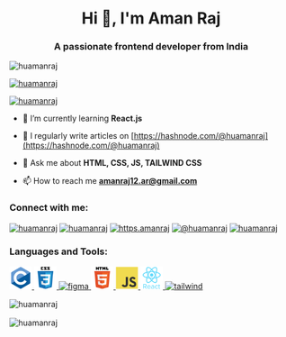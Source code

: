 <h1 align="center">Hi 👋, I'm Aman Raj</h1>
<h3 align="center">A passionate frontend developer from India</h3>

<p align="left"> <img src="https://komarev.com/ghpvc/?username=huamanraj&label=Profile%20views&color=0e75b6&style=flat" alt="huamanraj" /> </p>

<p align="left"> <a href="https://github.com/ryo-ma/github-profile-trophy"><img src="https://github-profile-trophy.vercel.app/?username=huamanraj" alt="huamanraj" /></a> </p>

<p align="left"> <a href="https://twitter.com/huamanraj" target="blank"><img src="https://img.shields.io/twitter/follow/huamanraj?logo=twitter&style=for-the-badge" alt="huamanraj" /></a> </p>

- 🌱 I’m currently learning **React.js**

- 📝 I regularly write articles on [https://hashnode.com/@huamanraj](https://hashnode.com/@huamanraj)

- 💬 Ask me about **HTML, CSS, JS, TAILWIND CSS**

- 📫 How to reach me **amanraj12.ar@gmail.com**

<h3 align="left">Connect with me:</h3>
<p align="left">
<a href="https://twitter.com/huamanraj" target="blank"><img align="center" src="https://raw.githubusercontent.com/rahuldkjain/github-profile-readme-generator/master/src/images/icons/Social/twitter.svg" alt="huamanraj" height="30" width="40" /></a>
<a href="https://linkedin.com/in/huamanraj" target="blank"><img align="center" src="https://raw.githubusercontent.com/rahuldkjain/github-profile-readme-generator/master/src/images/icons/Social/linked-in-alt.svg" alt="huamanraj" height="30" width="40" /></a>
<a href="https://instagram.com/https.amanraj" target="blank"><img align="center" src="https://raw.githubusercontent.com/rahuldkjain/github-profile-readme-generator/master/src/images/icons/Social/instagram.svg" alt="https.amanraj" height="30" width="40" /></a>
<a href="https://hashnode.com/@huamanraj" target="blank"><img align="center" src="https://raw.githubusercontent.com/rahuldkjain/github-profile-readme-generator/master/src/images/icons/Social/hashnode.svg" alt="@huamanraj" height="30" width="40" /></a>
<a href="https://www.leetcode.com/huamanraj" target="blank"><img align="center" src="https://raw.githubusercontent.com/rahuldkjain/github-profile-readme-generator/master/src/images/icons/Social/leet-code.svg" alt="huamanraj" height="30" width="40" /></a>
</p>

<h3 align="left">Languages and Tools:</h3>
<p align="left"> <a href="https://www.cprogramming.com/" target="_blank" rel="noreferrer"> <img src="https://raw.githubusercontent.com/devicons/devicon/master/icons/c/c-original.svg" alt="c" width="40" height="40"/> </a> <a href="https://www.w3schools.com/css/" target="_blank" rel="noreferrer"> <img src="https://raw.githubusercontent.com/devicons/devicon/master/icons/css3/css3-original-wordmark.svg" alt="css3" width="40" height="40"/> </a> <a href="https://www.figma.com/" target="_blank" rel="noreferrer"> <img src="https://www.vectorlogo.zone/logos/figma/figma-icon.svg" alt="figma" width="40" height="40"/> </a> <a href="https://www.w3.org/html/" target="_blank" rel="noreferrer"> <img src="https://raw.githubusercontent.com/devicons/devicon/master/icons/html5/html5-original-wordmark.svg" alt="html5" width="40" height="40"/> </a> <a href="https://developer.mozilla.org/en-US/docs/Web/JavaScript" target="_blank" rel="noreferrer"> <img src="https://raw.githubusercontent.com/devicons/devicon/master/icons/javascript/javascript-original.svg" alt="javascript" width="40" height="40"/> </a> <a href="https://reactjs.org/" target="_blank" rel="noreferrer"> <img src="https://raw.githubusercontent.com/devicons/devicon/master/icons/react/react-original-wordmark.svg" alt="react" width="40" height="40"/> </a> <a href="https://tailwindcss.com/" target="_blank" rel="noreferrer"> <img src="https://www.vectorlogo.zone/logos/tailwindcss/tailwindcss-icon.svg" alt="tailwind" width="40" height="40"/> </a> </p>

<p><img align="center" src="https://github-readme-stats.vercel.app/api/top-langs?username=huamanraj&show_icons=true&locale=en&layout=compact" alt="huamanraj" /></p>

<p><img align="center" src="https://github-readme-streak-stats.herokuapp.com/?user=huamanraj&" alt="huamanraj" /></p>
